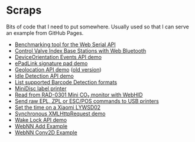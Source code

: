 # Scraps

Bits of code that I need to put somewhere. Usually used so that I can serve an example from GitHub Pages.

* [Benchmarking tool for the Web Serial API](serial-benchmark.html)
* [Control Valve Index Base Stations with Web Bluetooth](lighthouse-v2.html)
* [DeviceOrientation Events API demo](deviceorientation.html)
* [ePadLink signature pad demo](epadlink.html)
* [Geolocation API demo](geolocation.html) ([old version](watch-position.html))
* [Idle Detection API demo](idle.html)
* [List supported Barcode Detection formats](barcodedetection.html)
* [MiniDisc label printer](minidisc-label.html)
* [Read from RAD-0301 Mini CO₂ monitor with WebHID](co2meter.html)
* [Send raw EPL, ZPL or ESC/POS commands to USB printers](printer-tool.html)
* [Set the time on a Xiaomi LYWSD02](xiaomi-lywsd02-set-time.html)
* [Synchronous XMLHttpRequest demo](sync-xhr.html)
* [Wake Lock API demo](wakelock.html)
* [WebNN Add Example](webnn-add.html)
* [WebNN Conv2D Example](webnn-conv2d.html)

